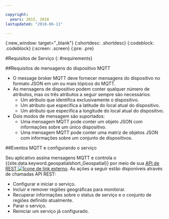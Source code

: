 ```yaml
---

copyright:
  years: 2015, 2018
lastupdated: "2018-06-11"

---
```


<!-- Attribute definitions -->
{:new_window: target="_blank"}
{:shortdesc: .shortdesc}
{:codeblock: .codeblock}
{:screen: .screen}
{:pre: .pre}

#Requisitos de Serviço
{: #requirements}


##Requisitos de mensagens do dispositivo MQTT

* O message broker MQTT deve fornecer mensagens do dispositivo no formato JSON em um ou mais
tópicos do MQTT.
* As mensagens de dispositivo podem conter qualquer número de atributos, mas os três atributos a seguir sempre são necessários:
	* Um atributo que identifica exclusivamente o dispositivo.
	* Um atributo que especifica a latitude do local atual do dispositivo.
	* Um atributo que especifica a longitude do local atual do dispositivo.
* Dois modos de mensagem são suportados:
	* Uma mensagem MQTT pode conter um objeto JSON com informações sobre um único dispositivo.
	* Uma mensagem MQTT pode conter uma matriz de objetos JSON com informações sobre um conjunto de dispositivos.

##Eventos MQTT e configurando o serviço

Seu aplicativo assina mensagens MQTT e controla o {{site.data.keyword.geospatialshort_Geospatial}} por meio de sua [API de REST ![Ícone de link externo](../../icons/launch-glyph.svg "Ícone de link externo")](https://console.bluemix.net/apidocs/geospatial-analytics). As
ações a seguir estão disponíveis através de chamadas API REST:

* Configurar e iniciar o serviço.
* Incluir e remover regiões geográficas para monitorar.
* Recuperar informações sobre o status de serviço e o conjunto de regiões definido atualmente.
* Parar o serviço.
* Reiniciar um serviço já configurado.
